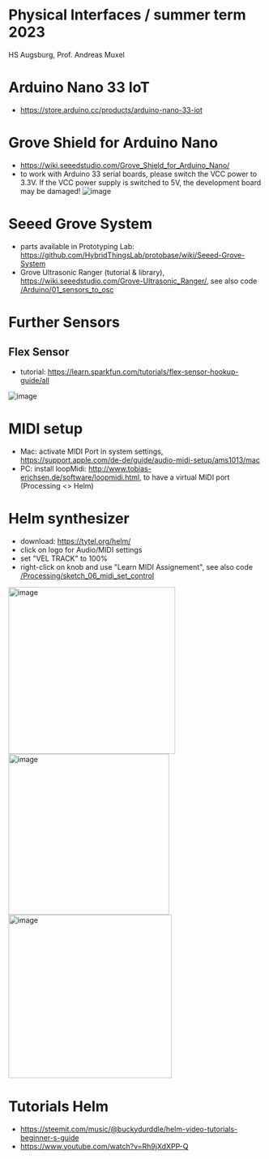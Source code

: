 # Physical Interfaces / summer term 2023
HS Augsburg, Prof. Andreas Muxel 

# Arduino Nano 33 IoT
* https://store.arduino.cc/products/arduino-nano-33-iot

# Grove Shield for Arduino Nano
* https://wiki.seeedstudio.com/Grove_Shield_for_Arduino_Nano/
* to work with Arduino 33 serial boards, please switch the VCC power to 3.3V. If the VCC power supply is switched to 5V, the development board may be damaged!
![image](https://user-images.githubusercontent.com/36045885/233867107-1c738aad-8702-4763-a5a6-cc8998f8954a.png)



# Seeed Grove System
* parts available in Prototyping Lab: https://github.com/HybridThingsLab/protobase/wiki/Seeed-Grove-System 
* Grove Ultrasonic Ranger (tutorial & library), https://wiki.seeedstudio.com/Grove-Ultrasonic_Ranger/, see also code [/Arduino/01_sensors_to_osc](https://github.com/HybridThingsLab/course-physical-interfaces-2023/tree/main/Arduino/01_sensors_to_osc)

# Further Sensors
## Flex Sensor
* tutorial: https://learn.sparkfun.com/tutorials/flex-sensor-hookup-guide/all

![image](https://user-images.githubusercontent.com/36045885/233471075-5a0176bb-7b0a-4f00-b9f6-65b112808a23.png)

# MIDI setup
* Mac: activate MIDI Port in system settings, https://support.apple.com/de-de/guide/audio-midi-setup/ams1013/mac 
* PC: install loopMidi: http://www.tobias-erichsen.de/software/loopmidi.html, to have a virtual MIDI port (Processing <> Helm)

# Helm  synthesizer 
* download: https://tytel.org/helm/
* click on logo for Audio/MIDI settings
* set "VEL TRACK" to 100% 
* right-click on knob and use "Learn MIDI Assignement", see also code [/Processing/sketch_06_midi_set_control](https://github.com/HybridThingsLab/course-physical-interfaces-2023/tree/main/Processing/sketch_06_midi_set_control)



<img width="329" alt="image" src="https://user-images.githubusercontent.com/36045885/233443943-9adf69aa-22de-45bf-a8b2-3b7f00bbc60e.png">
<img width="317" alt="image" src="https://user-images.githubusercontent.com/36045885/233444014-e31a2e09-8edb-4c3d-8833-3b683cb04cf4.png">
<img width="322" alt="image" src="https://user-images.githubusercontent.com/36045885/233783738-6171d349-9771-4d92-b78b-b9d80543e92c.png">

# Tutorials Helm
* https://steemit.com/music/@buckydurddle/helm-video-tutorials-beginner-s-guide
* https://www.youtube.com/watch?v=Rh9jXdXPP-Q
